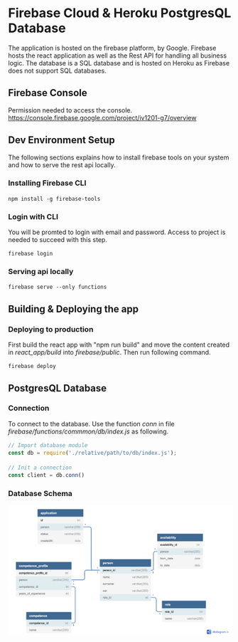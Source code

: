 # Firebase Cloud & Heroku PostgresQL Database
The application is hosted on the firebase platform, by Google. Firebase hosts the react application as well as the Rest API for handling all business logic. The database is a SQL database and is hosted on Heroku as Firebase does not support SQL databases.


## Firebase Console
Permission needed to access the console.
https://console.firebase.google.com/project/iv1201-g7/overview

## Dev Environment Setup
The following sections explains how to install firebase tools on your system and how to serve the rest api locally. 

### Installing Firebase CLI
```shell
npm install -g firebase-tools
```

### Login with CLI
You will be promted to login with email and password. Access to project is needed to succeed with this step.
```shell
firebase login
```

### Serving api locally
```shell
firebase serve --only functions
```

## Building & Deploying the app

### Deploying to production
First build the react app with "npm run build" and move the content created in *react_app/build* into *firebase/public*. Then run following command. 
```shell
firebase deploy
```

## PostgresQL Database

### Connection
To connect to the database. Use the function *conn* in file *firebase/functions/commmon/db/index.js* as following.

```javascript
// Import database module
const db = require('./relative/path/to/db/index.js');

// Init a connection
const client = db.conn()
```

### Database Schema
![Database Schema](./db.png)
